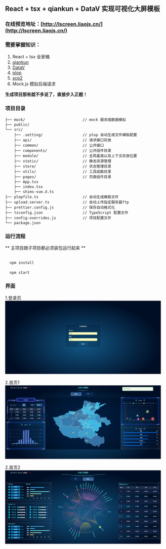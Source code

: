 ## React + tsx + qiankun + DataV 实现可视化大屏模板

### 在线预览地址：[http://lscreen.liaojs.cn/](http://lscreen.liaojs.cn/)

### 需要掌握知识：
1. React + tsx 全家桶
2. [qiankun](https://qiankun.umijs.org/api)
3. [DataV](http://datav-react.jiaminghi.com/guide/)
4. [plop](https://github.com/plopjs/plop)
5. [scp2](https://www.npmjs.com/package/scp2)
6. Mock.js 模拟后端请求

**生成项目那些就不多说了，直接步入正题！**

### 项目目录
```
├── mock/                          // mock 服务端数据模拟
├── public/                        
└── src/
    ├── .setting/                  // plop 自动生成文件模板配置
    ├── api/                       // 请求接口存放
    ├── common/                    // 公共接口
    ├── components/                // 公共组件目录
    ├── module/                    // 全局基类以及上下文存放位置
    ├── static/                    // 静态资源管理
    ├── store/                     // 状态管理目录
    ├── utils/                     // 工具函数目录
    ├── pages/                     // 页面组件目录
    ├── App.tsx
    ├── index.tsx
    ├── shims-vue.d.ts
├── plopfile.ts                    // 自动生成模板文件
├── upload.server.ts               // 自动上传指定服务器ftp
├── prettier.config.js             // 保存自动格式化
├── tsconfig.json                  // TypeScript 配置文件
├── config-overrides.js            // 项目配置文件
└── package.json

```

### 运行流程

** 主项目跟子项目都必须装包运行起来 **

```

  npm install

  npm start

```

### 界面

1.登录页
![Image text](image/README/1628669595952.png)

2.首页1
![Image text](image/README/1628669744066.png)

2.首页2
![Image text](image/README/1628669820216.png)